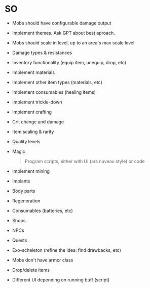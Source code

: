 # SO

- Mobs should have configurable damage output

- Implement themes. Ask GPT about best aproach.
- Mobs should scale in level, up to an area's max scale level
- Damage types & resistances
- Inventory functionality (equip item, unequip, drop, etc)
- Implement materials
- Implement other item types (materials, etc)
- Implement consumables (healing items)
- Implement trickle-down
- Implement crafting
- Crit change and damage
- Item scaling & rarity
- Quality levels
- Magic
  > Program scripts, either with UI (ars nuveau style) or code
- Implement mining
- Implants
- Body parts
- Regeneration
- Consumables (batteries, etc)
- Shops
- NPCs
- Quests
- Exo-scheleton (refine the idea: find drawbacks, etc)
- Mobs don't have armor class
- Drop/delete items
- Different UI depending on running buff (script)